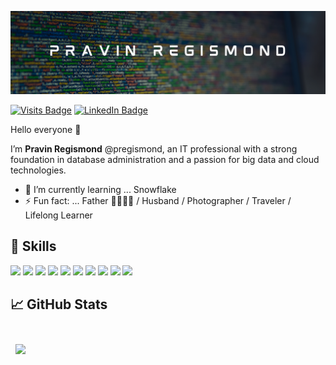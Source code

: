 ![pregismond's GitHub Banner](./assets/currentHeader.png)

[![Visits Badge](https://badges.pufler.dev/visits/pregismond/pregismond)](https://badges.pufler.dev)
[![LinkedIn Badge](https://img.shields.io/badge/LinkedIn-Profile-informational?style=flat&logo=linkedin&logoColor=white&color=0D76A8)](https://www.linkedin.com/in/pregismond/)

Hello everyone 👋

I’m **Pravin Regismond** @pregismond, an IT professional with a strong foundation in database administration and a passion for big data and cloud technologies.
<!--
- 👀 I’m interested in ...
- 💞️ I’m looking to collaborate on ...
- 📫 How to reach me ...
-->
- 🌱 I’m currently learning ... Snowflake
- ⚡ Fun fact: ... Father 👧🏽👧🏽 / Husband / Photographer / Traveler / Lifelong Learner

## 🧰 Skills

![](https://img.shields.io/badge/Database-Oracle-informational?style=flat&logo=oracle&logoColor=white&color=4AB197)
![](https://img.shields.io/badge/Database-MySQL-informational?style=flat&logo=mysql&logoColor=white&color=4AB197)
![](https://img.shields.io/badge/Database-MariaDB-informational?style=flat&logo=mariadb&logoColor=white&color=4AB197)
![](https://img.shields.io/badge/Database-MongoDB-informational?style=flat&logo=mongodb&logoColor=white&color=4AB197)
![](https://img.shields.io/badge/Code-Python-informational?style=flat&logo=python&logoColor=white&color=4AB197)
![](https://img.shields.io/badge/Code-PowerShell-informational?style=flat&logo=powershell&logoColor=white&color=4AB197)
![](https://img.shields.io/badge/Tools-Docker-informational?style=flat&logo=docker&logoColor=white&color=4AB197)
![](https://img.shields.io/badge/Tools-Kubernetes-informational?style=flat&logo=kubernetes&logoColor=white&color=4AB197)
![](https://img.shields.io/badge/Tools-GitHub-informational?style=flat&logo=GitHub&logoColor=white&color=4AB197)
![](https://img.shields.io/badge/Tools-Jira-informational?style=flat&logo=Jira-Software&logoColor=white&color=4AB197)

## 📈 GitHub Stats

<br>

<a href="https://github.com/pregismond">
  <img align="center" style="margin:0.5rem" src="https://github-readme-stats.vercel.app/api/top-langs/?username=pregismond&hide=html,css&title_color=ffffff&text_color=c9cacc&icon_color=4AB197&bg_color=1A2B34" />
</a>

<!--
<a href="https://github.com/pregismond">
  <img align="center" style="margin:0.5rem" src="https://github-readme-stats.vercel.app/api?username=pregismond&show_icons=true&line_height=27&count_private=true&title_color=ffffff&text_color=c9cacc&icon_color=4AB097&bg_color=1A2B34" alt="Pravin's GitHub Stats" />
</a>
-->
<br>
<br>
